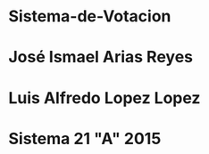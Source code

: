 # Sistema-de-Votacion
 # José Ismael Arias Reyes
 # Luis Alfredo Lopez Lopez
 # Sistema 21 "A" 2015
